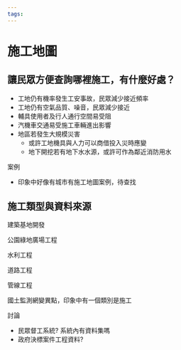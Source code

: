 ```yaml
---
tags:
---
```


# 施工地圖

## 讓民眾方便查詢哪裡施工，有什麼好處？
- 工地仍有機率發生工安事故，民眾減少接近頻率
- 工地仍有空氣品質、噪音，民眾減少接近
- 輔具使用者及行人通行空間易受阻
- 汽機車交通易受施工車輛進出影響
- 地區若發生大規模災害
    - 或許工地機具與人力可以商借投入災時應變
    - 地下開挖若有地下水水源，或許可作為鄰近消防用水

案例
- 印象中好像有城市有施工地圖案例，待查找


## 施工類型與資料來源

建築基地開發

公園綠地廣場工程

水利工程

道路工程

管線工程

國土監測網變異點，印象中有一個類別是施工


討論
- 民眾督工系統? 系統內有資料集嗎
- 政府決標案件工程資料?